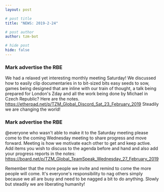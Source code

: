 ```yaml
---
layout: post

# post title
title: "NEWS: 2019-2-24"

# post author
author: tzm-bot

# hide post
hide: false
---
```


### Mark advertise the RBE

We had a relaxed yet interesting monthly meeting Saturday! We discussed how to easily clip documentaries in to bit-sized bits easy seeds to sow, games being designed that are inline with our train of thought, a talk being prepared for London's Zday and all the work being done by Michael in Czech Republic? 
Here are the notes. 
https://etherpad.net/p/TZM_Global_Discord_Sat_23_February_2019
Steadily we are changing the world!


### Mark advertise the RBE

@​everyone who wasn't able to make it to the Saturday meeting please come to the coming Wednesday meeting to share progress and move forward. Meeting is how we motivate each other to get and keep active. 
Add items you wish to discuss to the agenda before and hand and also add your progress reports in the notes: 
 https://board.net/p/TZM_Global_TeamSpeak_Wednesday_27_February_2019

Remember that the more people we invite and remind to come the more people will come. It's everyone's responsibility to nag others simply because we all are busy and need to be nagged a bit to do anything. 
Slowly but steadily we are liberating humanity!


